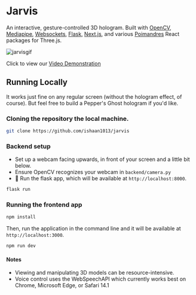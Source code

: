 # Jarvis

An interactive, gesture-controlled 3D hologram. Built with [OpenCV](https://opencv.org/), [Mediapipe](https://developers.google.com/mediapipe), [Websockets](https://socket.io/), [Flask](https://flask.palletsprojects.com/en/3.0.x/), [Next.js](https://nextjs.org/), and various [Poimandres](https://github.com/pmndrs) React packages for Three.js. 

![jarvisgif](https://github.com/ishaan1013/jarvis/assets/69771365/e2c0a4f3-3458-4a7c-8be5-e5847a60743e)


Click to view our [Video Demonstration](https://www.youtube.com/watch?v=qOElePxRUAs)

## Running Locally

It works just fine on any regular screen (without the hologram effect, of course). But feel free to build a Pepper's Ghost hologram if you'd like. 

### Cloning the repository the local machine.

```bash
git clone https://github.com/ishaan1013/jarvis
```

### Backend setup

- Set up a webcam facing upwards, in front of your screen and a little bit below.
- Ensure OpenCV recognizes your webcam in `backend/camera.py`
- 🐍 Run the flask app, which will be available at `http://localhost:8000`.

```bash
flask run
```

### Running the frontend app

```bash
npm install
```

Then, run the application in the command line and it will be available at `http://localhost:3000`.

```bash
npm run dev
```

#### Notes
- Viewing and manipulating 3D models can be resource-intensive.
- Voice control uses the WebSpeechAPI which currently works best on Chrome, Microsoft Edge, or Safari 14.1
